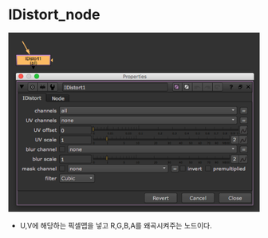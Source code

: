 # IDistort\_node

![](../../.gitbook/assets/idistort_node.png)

* U,V에 해당하는 픽셀맵을 넣고 R,G,B,A를 왜곡시켜주는 노드이다.

